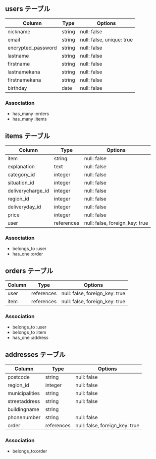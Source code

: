 ## users テーブル

| Column             | Type   | Options     |
| ------------------ | ------ | ----------- |
| nickname           | string | null: false |
| email              | string | null: false, unique: true |
| encrypted_password | string | null: false |
| lastname           | string | null: false |
| firstname          | string | null: false |
| lastnamekana       | string | null: false |
| firstnamekana      | string | null: false |
| birthday           | date   | null: false |

### Association

- has_many :orders
- has_many :items


## items テーブル

| Column             | Type       | Options     |
| ------------------ | ---------- | ----------- |
| item               | string     | null: false |
| explanation        | text       | null: false |
| category_id        | integer    | null: false |
| situation_id       | integer    | null: false |
| deliverycharge_id  | integer    | null: false |
| region_id          | integer    | null: false |
| deliveryday_id     | integer    | null: false |
| price              | integer    | null: false |
| user               | references | null: false, foreign_key: true |

### Association

- belongs_to :user
- has_one :order


## orders テーブル

| Column             | Type       | Options     |
| ------------------ | ---------- | ----------- |
| user               | references | null: false, foreign_key: true |
| item               | references | null: false, foreign_key: true |

### Association

- belongs_to :user
- belongs_to :item
- has_one :address


## addresses テーブル

| Column             | Type       | Options     |
| ------------------ | ---------- | ----------- |
| postcode           | string     | null: false |
| region_id          | integer    | null: false |
| municipalities     | string     | null: false |
| streetaddress      | string     | null: false |
| buildingname       | string     |             |
| phonenumber        | string     | null: false |
| order              | references | null: false, foreign_key: true |

### Association

- belongs_to:order